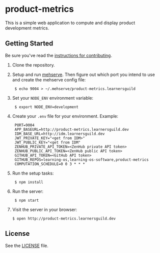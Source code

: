 # product-metrics

This is a simple web application to compute and display product development metrics.

## Getting Started

Be sure you've read the [instructions for contributing](./CONTRIBUTING.md).

1. Clone the repository.

2. Setup and run [mehserve][mehserve]. Then figure out which port you intend to use and create the mehserve config file:

        $ echo 9004 > ~/.mehserve/product-metrics.learnersguild

3. Set your `NODE_ENV` environment variable:

        $ export NODE_ENV=development

7. Create your `.env` file for your environment. Example:

        PORT=9004
        APP_BASEURL=http://product-metrics.learnersguild.dev
        IDM_BASE_URL=http://idm.learnersguild.dev
        JWT_PRIVATE_KEY="<get from IDM>"
        JWT_PUBLIC_KEY="<get from IDM"
        ZENHUB_PRIVATE_API_TOKEN=<ZenHub private API token>
        ZENHUB_PUBLIC_API_TOKEN=<ZenHub public API token>
        GITHUB_API_TOKEN=<GitHub API token>
        GITHUB_REPOS=learning-os,learning-os-software,product-metrics
        COMPUTATION_SCHEDULE=0 0 3 * * *

8. Run the setup tasks:

        $ npm install

9. Run the server:

        $ npm start

10. Visit the server in your browser:

        $ open http://product-metrics.learnersguild.dev

## License

See the [LICENSE](./LICENSE) file.


[mehserve]: https://github.com/timecounts/mehserve
